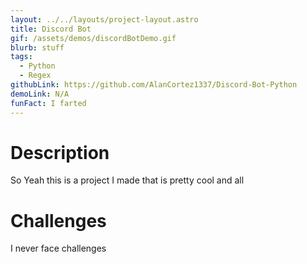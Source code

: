 ```yaml
---
layout: ../../layouts/project-layout.astro
title: Discord Bot
gif: /assets/demos/discordBotDemo.gif
blurb: stuff
tags:
  - Python
  - Regex
githubLink: https://github.com/AlanCortez1337/Discord-Bot-Python
demoLink: N/A
funFact: I farted
---
```


# Description

So Yeah this is a project I made that is pretty cool and all

# Challenges

I never face challenges
